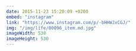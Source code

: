 ```yaml
---
date: 2015-11-23 15:20:09 +0200
embed: "instagram"
link: "https://www.instagram.com/p/-bHHWJxCGJ/"
img: "/img/life/00096_item.md.jpg"
imageWidth: 530
imageHeight: 530
---
```

